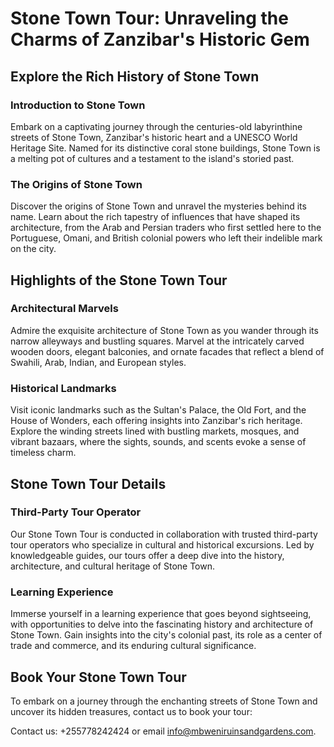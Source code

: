 # Stone Town Tour: Unraveling the Charms of Zanzibar's Historic Gem

## Explore the Rich History of Stone Town

### Introduction to Stone Town

Embark on a captivating journey through the centuries-old labyrinthine streets of Stone Town, Zanzibar's historic heart and a UNESCO World Heritage Site. Named for its distinctive coral stone buildings, Stone Town is a melting pot of cultures and a testament to the island's storied past.

### The Origins of Stone Town

Discover the origins of Stone Town and unravel the mysteries behind its name. Learn about the rich tapestry of influences that have shaped its architecture, from the Arab and Persian traders who first settled here to the Portuguese, Omani, and British colonial powers who left their indelible mark on the city.

## Highlights of the Stone Town Tour

### Architectural Marvels

Admire the exquisite architecture of Stone Town as you wander through its narrow alleyways and bustling squares. Marvel at the intricately carved wooden doors, elegant balconies, and ornate facades that reflect a blend of Swahili, Arab, Indian, and European styles.

### Historical Landmarks

Visit iconic landmarks such as the Sultan's Palace, the Old Fort, and the House of Wonders, each offering insights into Zanzibar's rich heritage. Explore the winding streets lined with bustling markets, mosques, and vibrant bazaars, where the sights, sounds, and scents evoke a sense of timeless charm.

## Stone Town Tour Details

### Third-Party Tour Operator

Our Stone Town Tour is conducted in collaboration with trusted third-party tour operators who specialize in cultural and historical excursions. Led by knowledgeable guides, our tours offer a deep dive into the history, architecture, and cultural heritage of Stone Town.

### Learning Experience

Immerse yourself in a learning experience that goes beyond sightseeing, with opportunities to delve into the fascinating history and architecture of Stone Town. Gain insights into the city's colonial past, its role as a center of trade and commerce, and its enduring cultural significance.

## Book Your Stone Town Tour

To embark on a journey through the enchanting streets of Stone Town and uncover its hidden treasures, contact us to book your tour:

Contact us: +255778242424 or email [info@mbweniruinsandgardens.com](mailto:info@mbweniruinsandgardens.com).
